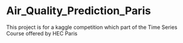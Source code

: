 # Air_Quality_Prediction_Paris
This project is for a kaggle competition which part of the Time Series Course offered by HEC Paris

